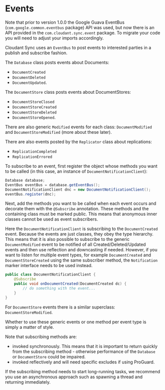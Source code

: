 # Events

Note that prior to version 1.0.0 the Google Guava EventBus (`com.google.common.eventbus` package)
API was used, but now there is an API provided in the `com.cloudant.sync.event` package. To migrate
your code you will need to adjust your imports accordingly.

Cloudant Sync uses an `EventBus` to post events to interested parties in a publish and subscribe
fashion.

The `Database` class posts events about Documents:

* `DocumentCreated`
* `DocumentDeleted`
* `DocumentUpdated`.

The `DocumentStore` class posts events about DocumentStores:

* `DocumentStoreClosed`
* `DocumentStoreCreated`
* `DocumentStoreDeleted`
* `DocumentStoreOpened`.

There are also generic `Modified` events for each class: `DocumentModified` and `DocumentStoreModified`
 (more about these later).

There are also events posted by the `Replicator` class about replications:

* `ReplicationCompleted`
* `ReplicationErrored`

To subscribe to an event, first register the object whose methods you want to be called (in this
case, an instance of `DocumentNotificationClient`):

```java
Database database;
EventBus eventBus = database.getEventBus();
DocumentNotificationClient dnc = new DocumentNotificationClient();
eventBus.register(dnc);
```

Next, add the methods you want to be called when each event occurs and decorate them with the
`@Subscribe` annotation. These methods and the containing class must be marked public. This means
that anonymous inner classes cannot be used as event subscribers.

Here the `DocumentNotificationClient` is subscribing to the `DocumentCreated` event. Because the
events are just classes, they obey the type hierarchy. This means that it is also possible to
subscribe to the generic `DocumentModified` event to be notified of all Created/Deleted/Updated
events and then use reflection and downcasting if needed. However, if you want to listen for multiple 
event types, for example `DocumentCreated` and `DocumentStoreCreated` using the same subscriber method, the 
`Notification` marker interface needs to be used instead.

```java
public class DocumentNotificationClient {
    @Subscribe
    public void onDocumentCreated(DocumentCreated dc) {
        // do something with the event...
    }
}
```

For `DocumentStore` events there is a similar superclass: `DocumentStoreModified`.

Whether to use these generic events or one method per event type is simply a matter of style.

Note that subscribing methods are:
- invoked synchronously. This means that it is important to
return quickly from the subscribing method - otherwise performance of the `Database` or
`DocumentStore` could be impaired.
- invoked reflectively and will need specific excludes if using ProGuard.

If the subscribing method needs to start long-running tasks, we recommend you use an
asynchronous approach such as spawning a thread and returning immediately.
